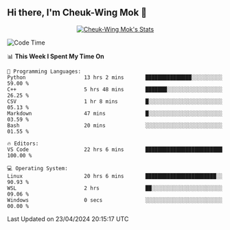 ## Hi there, I'm Cheuk-Wing Mok 👋

<!--
**mozro0327/mozro0327** is a ✨ _special_ ✨ repository because its `README.md` (this file) appears on your GitHub profile.

Here are some ideas to get you started:

- 🔭 I’m currently working on ...
- 🌱 I’m currently learning ...
- 👯 I’m looking to collaborate on ...
- 🤔 I’m looking for help with ...
- 💬 Ask me about ...
- 📫 How to reach me: ...
- 😄 Pronouns: ...
- ⚡ Fun fact: ...
-->

<p align="center">
  <a href="https://github.com/mozro0327" class="rich-diff-level-one">
    <img src="https://github-readme-stats.vercel.app/api?username=mozro0327&title_color=333&text_color=777" alt="Cheuk-Wing Mok's Stats" >
    <!-- &hide=issues
    <img src="https://github-readme-stats.vercel.app/api?username=mozro0327&hide=issues&title_color=333&text_color=777" alt="Cheuk-Wing Mok's Stats" >
    -->
  </a>
</p>

<!--START_SECTION:waka-->
![Code Time](http://img.shields.io/badge/Code%20Time-2%2C527%20hrs%2047%20mins-blue)

📊 **This Week I Spent My Time On** 

```text
💬 Programming Languages: 
Python                   13 hrs 2 mins       ███████████████░░░░░░░░░░   59.00 % 
C++                      5 hrs 48 mins       ███████░░░░░░░░░░░░░░░░░░   26.25 % 
CSV                      1 hr 8 mins         █░░░░░░░░░░░░░░░░░░░░░░░░   05.13 % 
Markdown                 47 mins             █░░░░░░░░░░░░░░░░░░░░░░░░   03.59 % 
Bash                     20 mins             ░░░░░░░░░░░░░░░░░░░░░░░░░   01.55 % 

🔥 Editors: 
VS Code                  22 hrs 6 mins       █████████████████████████   100.00 % 

💻 Operating System: 
Linux                    20 hrs 6 mins       ███████████████████████░░   90.93 % 
WSL                      2 hrs               ██░░░░░░░░░░░░░░░░░░░░░░░   09.06 % 
Windows                  0 secs              ░░░░░░░░░░░░░░░░░░░░░░░░░   00.00 % 
```


 Last Updated on 23/04/2024 20:15:17 UTC
<!--END_SECTION:waka-->
